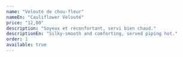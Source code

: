 ```yaml
---
name: "Velouté de chou-fleur"
nameEn: "Cauliflower Velouté"
price: "12,00"
description: "Soyeux et réconfortant, servi bien chaud."
descriptionEn: "Silky-smooth and comforting, served piping hot."
order: 1
available: true
---
```

